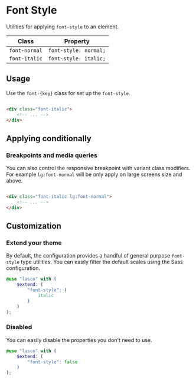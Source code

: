 # Font Style

Utilities for applying `font-style` to an element.

| Class         | Property              |
|---------------|-----------------------|
| `font-normal` | `font-style: normal;` |
| `font-italic` | `font-style: italic;` |

## Usage

Use the `font-{key}` class for set up the `font-style`.

```html

<div class="font-italic">
    <!-- ... -->
</div>
```

## Applying conditionally

### Breakpoints and media queries

You can also control the responsive breakpoint with variant class modifiers. For example `lg:font-normal` will be only
apply on large screens size and above.

```html

<div class="font-italic lg:font-normal">
    <!-- ... -->
</div>
```

## Customization

### Extend your theme

By default, the configuration provides a handful of general purpose `font-style` type utilities. You can easily filter
the default scales using the Sass configuration.

```scss
@use "lasco" with (
    $extend: (
        "font-style": (
            italic
        )
    )
);
```

### Disabled

You can easily disable the properties you don't need to use.

```scss
@use "lasco" with (
    $extend: (
        "font-style": false
    )
);
```
